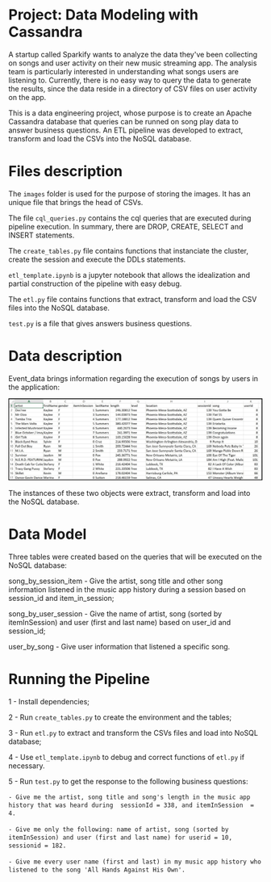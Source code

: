 <h1> Project: Data Modeling with Cassandra </h1>

A startup called Sparkify wants to analyze the data they've been collecting on songs and user activity on their new music streaming app. The analysis team is particularly interested in understanding what songs users are listening to. Currently, there is no easy way to query the data to generate the results, since the data reside in a directory of CSV files on user activity on the app.

This is a data engineering project, whose purpose is to create an Apache Cassandra database that queries can be runned on song play data to answer business questions. An ETL pipeline was developed to extract, transform and load the CSVs into the NoSQL database.


<h1> Files description </h1>

The <code>images</code> folder is used for the purpose of storing the images. It has an unique file that brings the head of CSVs.

The file <code>cql_queries.py</code> contains the cql queries that are executed during pipeline execution. In summary, there are DROP, CREATE, SELECT and INSERT statements.

The <code>create_tables.py</code> file contains functions that instanciate the cluster, create the session and execute the DDLs statements.

<code>etl_template.ipynb</code> is a jupyter notebook that allows the idealization and partial construction of the pipeline with easy debug.

The <code>etl.py</code> file contains functions that extract, transform and load the CSV files into the NoSQL database.

<code>test.py</code> is a file that gives answers business questions.

<h1> Data description </h1>

Event_data brings information regarding the execution of songs by users in the application:

![Alt text](images/image_event_datafile_new.jpg "CSVs")

The instances of these two objects were extract, transform and load into the NoSQL database.

<h1> Data Model </h1>

Three tables were created based on the queries that will be executed on the NoSQL database:

song_by_session_item - Give the artist, song title and other song information listened in the music app history 
during a session based on session_id and item_in_session;

song_by_user_session - Give the name of artist, song (sorted by itemInSession) and user (first and last name)
based on user_id and session_id;

user_by_song - Give user information that listened a specific song.

<h1> Running the Pipeline </h1>

1 - Install dependencies;

2 - Run <code>create_tables.py</code> to create the environment and the tables;

3 - Run <code>etl.py</code> to extract and transform the CSVs files and load into NoSQL database;

4 - Use <code>etl_template.ipynb</code> to debug and correct functions of <code>etl.py</code> if necessary.

5 - Run <code>test.py</code> to get the response to the following business questions:

    - Give me the artist, song title and song's length in the music app history that was heard during  sessionId = 338, and itemInSession  = 4.

    - Give me only the following: name of artist, song (sorted by itemInSession) and user (first and last name) for userid = 10, sessionid = 182.

    - Give me every user name (first and last) in my music app history who listened to the song 'All Hands Against His Own'.
